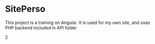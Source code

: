 # SitePerso

This project is  a training on Angular.
It is used for my own site, and uses PHP backend included in API folder

2
